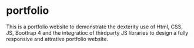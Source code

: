 # portfolio
This is a portfolio website to demonstrate the dexterity use of Html, CSS, JS, Boottrap 4 and the integratioc of thirdparty JS
libraries to design  a fully responsive and attrative portfolio website.
